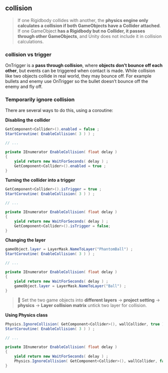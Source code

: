 ## collision

> If one Rigidbody collides with another, the **physics engine only calculates a collision if both GameObjects have a Collider attached**. If one GameObject **has a Rigidbody but no Collider, it passes through other GameObjects**, and Unity does not include it in collision calculations.

### collision vs trigger
OnTrigger is a **pass through collision**, where **objects don’t bounce off each other**, but events can be triggered when contact is made. While collision like two objects collide in real world, they may bounce off. For example bullets and enemy use OnTrigger so the bullet doesn’t bounce off the enemy and fly off.


### Temporarily ignore collision

There are several ways to do this, using a coroutine:

**Disabling the collider**
```cs
GetComponent<Collider>().enabled = false ;
StartCoroutine( EnableCollision( 3 ) ) ;

// ...

private IEnumerator EnableCollision( float delay )
{
    yield return new WaitForSeconds( delay ) ;
    GetComponent<Collider>().enabled = true ;
}

```

**Turning the collider into a trigger**
```cs
GetComponent<Collider>().isTrigger = true ;
StartCoroutine( EnableCollision( 3 ) ) ;

// ...

private IEnumerator EnableCollision( float delay )
{
    yield return new WaitForSeconds( delay ) ;
    GetComponent<Collider>().isTrigger = false;
}
```


**Changing the layer**
```cs
gameObject.layer = LayerMask.NameToLayer("PhantomBall") ;
StartCoroutine( EnableCollision( 3 ) ) ;

// ...

private IEnumerator EnableCollision( float delay )
{
    yield return new WaitForSeconds( delay ) ;
    gameObject.layer = LayerMask.NameToLayer("Ball") ;
}
```


> 📌 Set the two game objects into **different layers** → **project setting** → **physics** → **Layer collision matrix** untick two layer for collision.


**Using Physics class**
```cs
Physics.IgnoreCollision( GetComponent<Collider>(), wallCollider, true ) ;
StartCoroutine( EnableCollision( 3 ) ) ;

// ...

private IEnumerator EnableCollision( float delay )
{
    yield return new WaitForSeconds( delay ) ;
    Physics.IgnoreCollision( GetComponent<Collider>(), wallCollider, false ) ;
}
```



